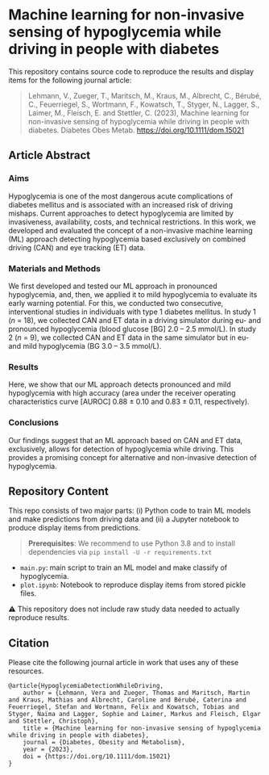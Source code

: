 # Machine learning for non-invasive sensing of hypoglycemia while driving in people with diabetes

This repository contains source code to reproduce the results and display items for the following journal article:
> Lehmann, V., Zueger, T., Maritsch, M., Kraus, M., Albrecht, C., Bérubé, C., Feuerriegel, S., Wortmann, F., Kowatsch, T., Styger, N., Lagger, S., Laimer, M., Fleisch, E. and Stettler, C. (2023), Machine learning for non-invasive sensing of hypoglycemia while driving in people with diabetes. Diabetes Obes Metab. https://doi.org/10.1111/dom.15021

## Article Abstract
### Aims
Hypoglycemia is one of the most dangerous acute complications of diabetes mellitus and is associated with an increased risk of driving mishaps. Current approaches to detect hypoglycemia are limited by invasiveness, availability, costs, and technical restrictions. In this work, we developed and evaluated the concept of a non-invasive machine learning (ML) approach detecting hypoglycemia based exclusively on combined driving (CAN) and eye tracking (ET) data.

### Materials and Methods
We first developed and tested our ML approach in pronounced hypoglycemia, and, then, we applied it to mild hypoglycemia to evaluate its early warning potential. For this, we conducted two consecutive, interventional studies in individuals with type 1 diabetes mellitus. In study 1 (_n_ = 18), we collected CAN and ET data in a driving simulator during eu- and pronounced hypoglycemia (blood glucose [BG] 2.0 – 2.5 mmol/L). In study 2 (_n_ = 9), we collected CAN and ET data in the same simulator but in eu- and mild hypoglycemia (BG 3.0 – 3.5 mmol/L).

### Results
Here, we show that our ML approach detects pronounced and mild hypoglycemia with high accuracy (area under the receiver operating characteristics curve [AUROC] 0.88 ± 0.10 and 0.83 ± 0.11, respectively).

### Conclusions
Our findings suggest that an ML approach based on CAN and ET data, exclusively, allows for detection of hypoglycemia while driving. This provides a promising concept for alternative and non-invasive detection of hypoglycemia.

## Repository Content
This repo consists of two major parts: (i) Python code to train ML models and make predictions from driving data and (ii) a Jupyter notebook to produce display items from predictions.


> **Prerequisites**: We recommend to use Python 3.8 and to install dependencies via `pip install -U -r requirements.txt`

- `main.py`: main script to train an ML model and make classify of hypoglycemia.
- `plot.ipynb`: Notebook to reproduce display items from stored pickle files.

⚠️ This repository does not include raw study data needed to actually reproduce results.

## Citation
Please cite the following journal article in work that uses any of these resources.
```
@article{HypoglycemiaDetectionWhileDriving,
    author = {Lehmann, Vera and Zueger, Thomas and Maritsch, Martin and Kraus, Mathias and Albrecht, Caroline and Bérubé, Caterina and Feuerriegel, Stefan and Wortmann, Felix and Kowatsch, Tobias and Styger, Naïma and Lagger, Sophie and Laimer, Markus and Fleisch, Elgar and Stettler, Christoph},
    title = {Machine learning for non-invasive sensing of hypoglycemia while driving in people with diabetes},
    journal = {Diabetes, Obesity and Metabolism},
    year = {2023},
    doi = {https://doi.org/10.1111/dom.15021}
}
```
 